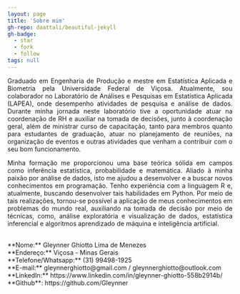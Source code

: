 ```yaml
---
layout: page
title: 'Sobre mim'
gh-repo: daattali/beautiful-jekyll
gh-badge:
  - star
  - fork
  - follow
tags: null
---
```

<style> body {text-align: justify} </style>

Graduado em Engenharia de Produção e mestre em Estatística Aplicada e Biometria pela Universidade Federal de Viçosa. Atualmente, sou colaborador no Laboratório de Análises e Pesquisas em Estatística Aplicada (LAPEA), onde desempenho atividades de pesquisa e análise de dados. Durante minha jornada neste laboratório tive a oportunidade atuar na coordenação de RH e auxiliar na tomada de decisões, junto à coordenação geral, além de ministrar curso de capacitação, tanto para membros quanto para estudantes de graduação, atuar no planejamento de reuniões, na organização de eventos e outras atividades que venham a contribuir com o seu bom funcionamento.

Minha formação me proporcionou uma base teórica sólida em campos como inferência estatística, probabilidade e matemática. Aliado à minha paixão por análise de dados, isto me ajudou a desenvolver e a buscar novos conhecimentos em programação. Tenho experiência com a linguagem R e, atualmente, buscando desenvolver tais habilidades em Python. Por meio de tais realizações, tornou-se possível a aplicação de meus conhecimentos em problemas do mundo real, auxiliando na tomada de decisão por meio de técnicas, como, análise exploratória e visualização de dados, estatística inferencial e algoritmos aprendizado de máquina e inteligência artificial.

<br>
**Nome:** Gleynner Ghiotto Lima de Menezes     <br>
**Endereço:** Viçosa - Minas Gerais     <br>
**Telefone/Whatsapp:** (31) 99498-1925     <br>
**E-mail:** gleynnerghiotto@gmail.com / gleynnerghiotto@outlook.com      <br>
**LinkedIn:** https://www.linkedin.com/in/gleynner-ghiotto-558b2914b/      <br>
**Github**: https://github.com/Gleynner

